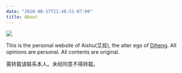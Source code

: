 ```yaml
---
date: "2020-08-17T21:48:51-07:00"
title: About
---
```


![](/img/logo_25.jpg)

This is the personal website of Aishu(艾叔), the alter ego of [Diheng](https://www.dihengzhang.info). All opinions are personal. All contents are original.

需转载请联系本人。未经同意不得转载。
